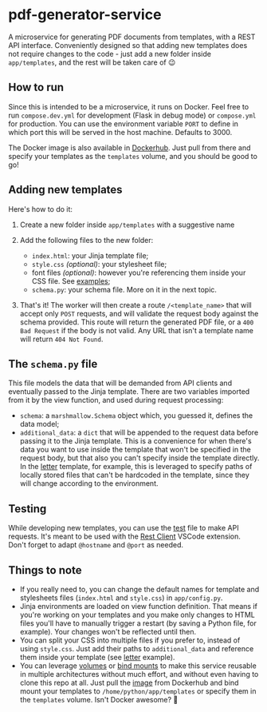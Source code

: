 # pdf-generator-service

A microservice for generating PDF documents from templates, with a REST API interface. Conveniently designed so that adding new templates does not require changes to the code - just add a new folder inside `app/templates`, and the rest will be taken care of 😉

## How to run

Since this is intended to be a microservice, it runs on Docker. Feel free to run `compose.dev.yml` for development (Flask in debug mode) or `compose.yml` for production. You can use the environment variable `PORT` to define in which port this will be served in the host machine. Defaults to 3000.

The Docker image is also available in [Dockerhub](https://hub.docker.com/repository/docker/gabrielmsollero/pdf-generator). Just pull from there and specify your templates as the `templates` volume, and you should be good to go!

## Adding new templates

Here's how to do it:

1. Create a new folder inside `app/templates` with a suggestive name
2. Add the following files to the new folder:

   - `index.html`: your Jinja template file;
   - `style.css` _(optional)_: your stylesheet file;
   - font files _(optional)_: however you're referencing them inside your CSS file. See [examples](app/templates);
   - `schema.py`: your schema file. More on it in the next topic.

3. That's it! The worker will then create a route `/<template_name>` that will accept only `POST` requests, and will validate the request body against the schema provided. This route will return the generated PDF file, or a `400 Bad Request` if the body is not valid. Any URL that isn't a template name will return `404 Not Found`.

## The `schema.py` file

This file models the data that will be demanded from API clients and eventually passed to the Jinja template. There are two variables imported from it by the view function, and used during request processing:

- `schema`: a `marshmallow.Schema` object which, you guessed it, defines the data model;
- `additional_data`: a `dict` that will be appended to the request data before passing it to the Jinja template. This is a convenience for when there's data you want to use inside the template that won't be specified in the request body, but that also you can't specify inside the template directly. In the [letter](app/templates/letter/schema.py) template, for example, this is leveraged to specify paths of locally stored files that can't be hardcoded in the template, since they will change according to the environment.

## Testing

While developing new templates, you can use the [test](.http) file to make API requests. It's meant to be used with the [Rest Client](https://marketplace.visualstudio.com/items?itemName=humao.rest-client) VSCode extension. Don't forget to adapt `@hostname` and `@port` as needed.

## Things to note

- If you really need to, you can change the default names for template and stylesheets files (`index.html` and `style.css`) in `app/config.py`.
- Jinja environments are loaded on view function definition. That means if you're working on your templates and you make only changes to HTML files you'll have to manually trigger a restart (by saving a Python file, for example). Your changes won't be reflected until then.
- You can split your CSS into multiple files if you prefer to, instead of using `style.css`. Just add their paths to `additional_data` and reference them inside your template (see [letter](app/templates/letter) example).
- You can leverage [volumes](https://docs.docker.com/engine/storage/volumes/) or [bind mounts](https://docs.docker.com/engine/storage/bind-mounts/) to make this service reusable in multiple architectures without much effort, and without even having to clone this repo at all. Just pull the [image](https://hub.docker.com/repository/docker/gabrielmsollero/pdf-generator) from Dockerhub and bind mount your templates to `/home/python/app/templates` or specify them in the `templates` volume. Isn't Docker awesome? 🤩
